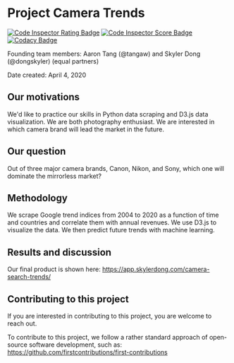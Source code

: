 # Project Camera Trends

[![Code Inspector Rating Badge](https://www.code-inspector.com/project/7045/status/svg)](https://frontend.code-inspector.com/public/project/7045/camera-trends/dashboard)
[![Code Inspector Score Badge](https://www.code-inspector.com/project/7045/score/svg)](https://frontend.code-inspector.com/public/project/7045/camera-trends/dashboard)
[![Codacy Badge](https://api.codacy.com/project/badge/Grade/7c69ad21db9145c29fc68abd5495727b)](https://www.codacy.com/manual/dongskyler/camera-trends?utm_source=github.com&amp;utm_medium=referral&amp;utm_content=dongskyler/camera-trends&amp;utm_campaign=Badge_Grade)

Founding team members: Aaron Tang (@tangaw) and Skyler Dong (@dongskyler)
(equal partners)

Date created: April 4, 2020

## Our motivations
We'd like to practice our skills in Python data scraping and D3.js
data visualization. We are both photography enthusiast. We are interested
in which camera brand will lead the market in the future.

## Our question
Out of three major camera brands, Canon, Nikon, and Sony, which one
will dominate the mirrorless market?

## Methodology
We scrape Google trend indices from 2004 to 2020 as a function of
time and countries and correlate them with annual revenues. We use
D3.js to visualize the data. We then predict future trends with
machine learning.

## Results and discussion
Our final product is shown here:
https://app.skylerdong.com/camera-search-trends/

## Contributing to this project
If you are interested in contributing to this project, you are welcome
to reach out.

To contribute to this project, we follow a rather standard approach of
open-source software development, such as:
https://github.com/firstcontributions/first-contributions
